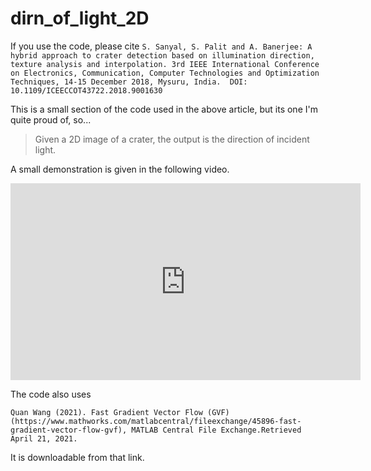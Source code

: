 # dirn_of_light_2D
If you use the code, please cite
`S. Sanyal, S. Palit and A. Banerjee: A hybrid approach to crater detection based on illumination direction, texture analysis and interpolation. 3rd IEEE International Conference   on Electronics, Communication, Computer Technologies and Optimization Techniques, 14-15 December 2018, Mysuru, India.  DOI: 10.1109/ICEECCOT43722.2018.9001630 `

This is a small section of the code used in the above article, but its one I'm quite proud of, so...

> Given a 2D image of a crater, the output is the direction of incident light.

A small demonstration is given in the following video.

<iframe width="560" height="315" src="https://www.youtube.com/embed/w_xunNwPHgU" title="YouTube video player" frameborder="0" allow="accelerometer; autoplay; clipboard-write; encrypted-media; gyroscope; picture-in-picture" allowfullscreen></iframe>


The code also uses 

` Quan Wang (2021). Fast Gradient Vector Flow (GVF) (https://www.mathworks.com/matlabcentral/fileexchange/45896-fast-gradient-vector-flow-gvf), MATLAB Central File Exchange.Retrieved April 21, 2021. `

It is downloadable from that link.
